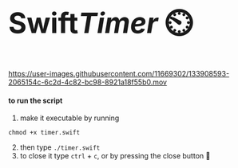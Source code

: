 <h1 style="font-size: 4em;">Swift<i>Timer</i> ⏲️</h1>

https://user-images.githubusercontent.com/11669302/133908593-2065154c-6c2d-4c82-bc98-8921a18f55b0.mov

#### to run the script
1. make it executable by running
```shell
chmod +x timer.swift
```
2. then type `./timer.swift`
3. to close it type `ctrl` + `c`, or by pressing the close button 🔴
